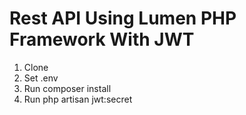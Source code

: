 # Rest API Using Lumen PHP Framework With JWT

1. Clone
2. Set .env 
3. Run composer install
4. Run php artisan jwt:secret
